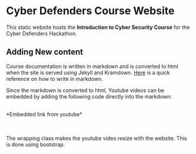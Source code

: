 # Cyber Defenders Course Website

This static website hosts the **Introduction to Cyber Security Course** for the Cyber Defenders Hackathon.

## Adding New content

Course documentation is written in markdown and is converted to html when the site is served using Jekyll and Kramdown. [Here](https://github.com/adam-p/markdown-here/wiki/Markdown-Cheatsheet#html) is a quick reference on how to write in markdown.

Since the markdown is converted to html, Youtube videos can be embedded by adding the following code directly into the markdown:

<br>
<div class="embed-responsive embed-responsive-16by9">
  *Embedded link from youtube*
</div>
<br><br>

The wrapping class makes the youtube video resize with the website. This is done using bootstrap.
